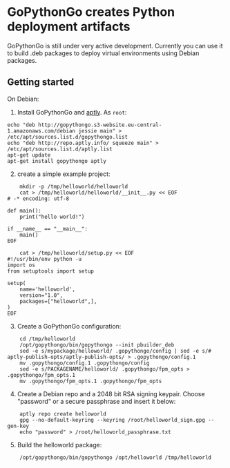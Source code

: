 GoPythonGo creates Python deployment artifacts
==============================================

GoPythonGo is still under very active development. Currently you can use it to build .deb packages to deploy virtual
environments using Debian packages.

Getting started
---------------

On Debian:

  1. Install GoPythonGo and [aptly](https://aptly.info). As `root`:

    echo "deb http://gopythongo.s3-website.eu-central-1.amazonaws.com/debian jessie main" > /etc/apt/sources.list.d/gopythongo.list
    echo "deb http://repo.aptly.info/ squeeze main" > /etc/apt/sources.list.d/aptly.list
    apt-get update
    apt-get install gopythongo aptly
    
  2. create a simple example project:
  
```
    mkdir -p /tmp/helloworld/helloworld
    cat > /tmp/helloworld/helloworld/__init__.py << EOF
# -* encoding: utf-8

def main():
    print("hello world!")
    
if __name__ == "__main__":
    main()
EOF

    cat > /tmp/helloworld/setup.py << EOF
#!/usr/bin/env python -u
import os
from setuptools import setup

setup(
    name='helloworld',
    version="1.0",
    packages=["helloworld",],
)
EOF
```

  3. Create a GoPythonGo configuration:

```  
    cd /tmp/helloworld
    /opt/gopythongo/bin/gopythongo --init pbuilder_deb
    sed -e s/mypackage/helloworld/ .gopythongo/config | sed -e s/# aptly-publish-opts/aptly-publish-opts/ > .gopythongo/config.1
    mv .gopythongo/config.1 .gopythongo/config
    sed -e s/PACKAGENAME/helloworld/ .gopythongo/fpm_opts > .gopythongo/fpm_opts.1
    mv .gopythongo/fpm_opts.1 .gopythongo/fpm_opts
```
   
  4. Create a Debian repo and a 2048 bit RSA signing keypair. Choose "password" or a secure passphrase and insert it
     below:

```  
    aptly repo create helloworld
    gpg --no-default-keyring --keyring /root/helloworld_sign.gpg --gen-key
    echo "password" > /root/helloworld_passphrase.txt
```
    
  5. Build the helloworld package:

```  
    /opt/gopythongo/bin/gopythongo /opt/helloworld /tmp/helloworld
```
